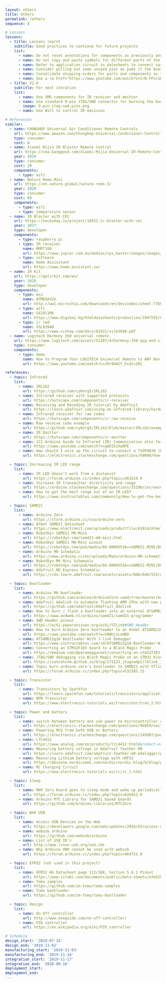 ```yaml
---
layout: others
title: Others
permalink: /others
sequence: 8

# Lessons
lessons:
  - title: Lessons learnt
    subtitle: Good practices to continue for future projects
    list:
      - name: Do not reset annotations for components as previously annotated components might have already been associated with BOM
      - name: Do not copy and paste symbols for different parts of the schematic as they might copy over other field values
      - name: Refer to application circuit in datasheets to connect various passives
      - name: Consider pulling out some unused pins as pads if the board is to be used for future development and iteration E.g. <a href="https://www.pjrc.com/store/teensy36b.jpg">Teensy</a>
      - name: Consolidate shipping orders for parts and components so that fewer deliveries are made
      - name: Use a <a href="https://www.youtube.com/watch?v=IrB-FPcv1Dc">p-channel MOSFET for reverse polarity circuit protection</a>
  - title: V2.0
    subtitle: For next iteration
    list:
      - name: Use SMD components for IR receiver and emitter
      - name: Use standard 9-pin JTAG/SWD connector for burning the bootloader
        image: 9-pin-jtag-swd-pins.png
      - name: Use WiFi to control IR emission

# References
similar:
  - name: CHUNGHOP Universal Air Conditioner Remote Controls
    url: https://www.amazon.com/Chunghop-Universal-Conditioner-Controller-Conditioning/dp/B07C6STH7P/
    type: consumer
    cost: 8
  - name: Xiaomi Mijia IR Blaster Remote Control
    url: https://sea.banggood.com/Xiaomi-Mijia-Universal-IR-Remote-Controller-Smart-Home-APP-Remote-Switch-Support-Mi-AI-Speaker-Voice-Control-p-1215271.html?rmmds=buy&cur_warehouse=CN
    year: 2019
    type: consumer
    cost: 20
    components:
      - type: wifi
  - name: Nature Remo Mini
    url: https://en.nature.global/nature-remo-3/
    year: 2020
    type: consumer
    cost: 69
    components:
      - type: wifi
      - type: temperature sensor
  - name: IR Blaster with CEC
    url: https://hackaday.io/project/18911-ir-blaster-with-cec
    year: 2017
    type: developer
    components:
      - type: raspberry pi
      - type: IR receiver
        name: RMP7100
        url: https://www.jaycar.com.au/medias/sys_master/images/images/9403522842654/ZD1952-dataSheetMain.pdf
      - type: software
        name: Home Assisstant
        url: https://www.home-assistant.io/
  - name: IR Kit
    url: https://getirkit.com/en/
    year: 2018
    type: developer
    components:
      - type: mcu
        name: ATMEGA32U
        url: http://ww1.microchip.com/downloads/en/devicedoc/atmel-7766-8-bit-avr-atmega16u4-32u4_datasheet.pdf
      - type: wifi
        name: GX1011MX
        url: https://www.digikey.bg/htmldatasheets/production/1947555/0/0/1/gs1011m-datasheet.html
      - type: ir led
        name: VSLB3940
        url: https://www.vishay.com/docs/81931/vslb3940.pdf
  - name: Logitech Harmony 350 universal remote
    url: https://www.logitech.com/assets/51207/4/harmony-350-qsg-and-iid.pdf
    type: consumer
    components:
      - type: demo
        name: How to Program Your LOGITECH Universal Remote to ANY Device!
        url: https://www.youtube.com/watch?v=J9r9m82f_hc&t=201

references:
  - topic: Infrared
    list:
      - name: IRLib2
        url: https://github.com/cyborg5/IRLib2
      - name: Infrared receiver with supported protocols
        url: https://hutscape.com/components/ir-receiver
      - name: Receiving and Decoding IR tutorial by Adafruit
        url: https://learn.adafruit.com/using-an-infrared-library/hardware-needed
      - name: Infrared receiver for raw codes
        url: https://hutscape.com/components/ir-raw-receive
      - name: Raw receive code example
        url: https://github.com/cyborg5/IRLib2/blob/master/IRLib2/examples/rawRecv/rawRecv.ino
      - name: IR Emitter
        url: https://hutscape.com/components/ir-emitter
      - name: 171 Arduino Guide to Infrared (IR) Communication also for ESP32 and ESP8266 by Andreas Spiess
        url: https://www.youtube.com/watch?v=gADIb1Xw8PE
      - name: How should I wire up the circuit to connect a TSOP4838 (Radio Shack 276-64) infrared receiver to an Arduino?
        url: https://electronics.stackexchange.com/questions/68098/how-should-i-wire-up-the-circuit-to-connect-a-tsop4838-radio-shack-276-64-infr

  - topic: Increasing IR LED range
    list:
      - name: IR LED doesn't work from a distance?
        url: https://forum.arduino.cc/index.php?topic=361619.0
      - name: Increase IR transmitter directivity and range
        url: https://arduino.stackexchange.com/questions/35190/increase-ir-transmitter-directivity-and-range
      - name: How to get the best range out of an IR LED?
        url: https://www.instructables.com/community/How-to-get-the-best-range-out-of-an-IR-LED/

  - topic: SAMD21
    list:
      - name: Arduino Zero
        url: https://store.arduino.cc/usa/arduino-zero
      - name: ATmel SAMD21 Datasheet
        url: https://www.electrokit.com/uploads/productfile/41014/Atmel-42181-SAM-D21_Datasheet.pdf
      - name: RobotDyn SAMD21 M0-Mini
        url: https://robotdyn.com/samd21-m0-mini.html
      - name: RobotDyn SAMD21 M0-Mini pinout
        url: https://robotdyn.com/pub/media/0G-00005516==SAMD21-MINI/DOCS/PINOUT==0G-00005516==SAMD21-MINI.jpg
      - name: Arduino M0 Schematic
        url: https://www.arduino.cc/en/uploads/Main/arduino-M0-schematic.pdf
      - name: RobotDyn M0 Mini Schematic
        url: https://robotdyn.com/pub/media/0G-00005516==SAMD21-MINI/DOCS/Schematic==0G-00005516==SAMD21-MINI.pdf
      - name: Adafruit M0 Express Schematic
        url: https://cdn-learn.adafruit.com/assets/assets/000/040/553/original/arduino_schem.png?1490994398

  - topic: Bootloader
    list:
      - name: Arduino M0 bootloader
        url: https://github.com/arduino/ArduinoCore-samd/tree/master/bootloaders/zero
      - name: Adafruit Adalink to automate flashing ARM CPUs with new program code using a Segger J-link or STMicro STLink V2 device
        url: https://github.com/adafruit/Adafruit_Adalink
      - name: How to burn / flash a bootloader into an external ATSAMD21
        url: https://www.avdweb.nl/arduino/samd21/samd21-programmer
      - name: SWD Header pinout
        url: https://wiki.paparazziuav.org/wiki/STLink#SWD_Header
      - name: How to burn Arduino Zero bootloader to an Atmel ATSAMD21G18-based custom dev board
        url: https://www.youtube.com/watch?v=VQWhjzLoHB8
      - name: ATSAMD21g18 Bootloader With J-link Debugger
        url: https://www.instructables.com/id/ATSAMD21g18-Bootloader-With-J-link-Debugger/
      - name: Converting an STM32F103 board to a Black Magic Probe
        url: https://medium.com/@paramaggarwal/converting-an-stm32f103-board-to-a-black-magic-probe-c013cf2cc38c
      - name: JTAG/SWD debugging via Black Magic Probe on an STM32 blue pill and blinking a LED using STM32CubeMX, libopencm3, and bare metal C
        url: https://satoshinm.github.io/blog/171223_jtagswdpillblink_jtagswd_debugging_via_black_magic_probe_on_an_stm32_blue_pill_and_blinking_a_led_using_stm32cubemx_libopencm3_and_bare_metal_c.html
      - name: Topic burn arduino zero's bootloader to SAMD21 with STlink_v2
        url: https://forum.arduino.cc/index.php?topic=532385.15

  - topic: Transistor
    list:
      - name: Transistors by Sparkfun
        url: https://learn.sparkfun.com/tutorials/transistors/applications-i-switches
      - name: NPN Transistor
        url: https://www.electronics-tutorials.ws/transistor/tran_2.html

  - topic: Power and battery
    list:
      - name: switch between battery and usb power no microcontroller circuit
        url: https://electronics.stackexchange.com/questions/96059/switch-between-battery-and-usb-power-no-microcontroller-circuit
      - name: Powering MCU from both USB or Battery
        url: https://electronics.stackexchange.com/questions/245087/powering-mcu-from-both-usb-or-battery
      - name: LTC4412
        url: https://www.analog.com/en/products/ltc4412.html#product-overview
      - name: Measuring battery voltage in Adafruit feather M0
        url: https://learn.adafruit.com/adafruit-feather-m0-adalogger/power-management#measuring-battery-4-9
      - name: Measuring Lithium battery voltage with nRF52
        url: https://devzone.nordicsemi.com/nordic/nordic-blog/b/blog/posts/measuring-lithium-battery-voltage-with-nrf52
      - name: RC Charging Circuit
        url: https://www.electronics-tutorials.ws/rc/rc_1.html

  - topic: Sleep
    list:
      - name: MKR Zero board goes to sleep mode and wake up periodically
        url: https://forum.arduino.cc/index.php?topic=626452.0
      - name: Arduino RTC Library for SAMD21 based boards
        url: https://github.com/arduino-libraries/RTCZero

  - topic: Web USB
    list:
      - name: Access USB Devices on the Web
        url: https://developers.google.com/web/updates/2016/03/access-usb-devices-on-the-web
      - name: webusb arduino
        url: https://github.com/webusb/arduino
      - name: List of USB ID's
        url: http://www.linux-usb.org/usb.ids
      - name: Why Arduino UNO cannot be used with webusb
        url: https://forum.arduino.cc/index.php?topic=464751.0

  - topic: EFM32 (not used in this project)
    list:
      - name: EFM32 HG Datasheet page 112/168, Section 5.6.1 Pinout
        url: https://www.silabs.com/documents/public/data-sheets/efm32hg-datasheet.pdf
      - name: Tomu samples
        url: https://github.com/im-tomu/tomu-samples
      - name: Tomu bootloader
        url: https://github.com/im-tomu/tomu-bootloader

  - topic: Design
    list:
      - name: On-Off controller
        url: http://www.eeeguide.com/on-off-controller/
      - name: PID controller
        url: https://en.wikipedia.org/wiki/PID_controller

# Schedule
design_start: '2019-07-14'
design_end: '2019-11-02'
manufacturing_start: '2019-11-03'
manufacturing_end: '2019-11-16'
integration_start: '2019-11-17'
integration_end: '2020-09-16'
deployment_start:
deployment_end:
---
```


